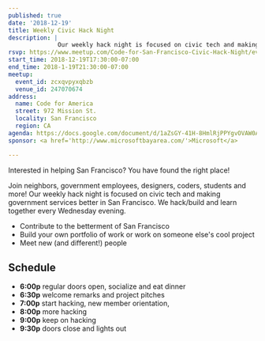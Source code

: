 ```yaml
---
published: true
date: '2018-12-19'
title: Weekly Civic Hack Night
description: |
              Our weekly hack night is focused on civic tech and making government services better in San Francisco.
rsvp: https://www.meetup.com/Code-for-San-Francisco-Civic-Hack-Night/events/zcxqvpyxqbzb/
start_time: 2018-12-19T17:30:00-07:00
end_time: 2018-1-19T21:30:00-07:00
meetup:
  event_id: zcxqvpyxqbzb
  venue_id: 247070674
address:
  name: Code for America
  street: 972 Mission St.
  locality: San Francisco
  region: CA
agenda: https://docs.google.com/document/d/1aZsGY-41H-8HmlRjPPYgvOVAW0AyIFH_7VOGXodVqHY/edit#
sponsor: <a href='http://www.microsoftbayarea.com/'>Microsoft</a>

---
```


Interested in helping San Francisco? You have found the right place!

Join neighbors, government employees, designers, coders, students and more! Our weekly hack night is focused on civic
tech and making government services better in San Francisco. We hack/build and learn together every Wednesday evening.

* Contribute to the betterment of San Francisco
* Build your own portfolio of work or work on someone else's cool project
* Meet new (and different!) people

## Schedule

* **6:00p** regular doors open, socialize and eat dinner
* **6:30p** welcome remarks and project pitches
* **7:00p** start hacking, new member orientation,
* **8:00p** more hacking
* **9:00p** keep on hacking
* **9:30p** doors close and lights out
